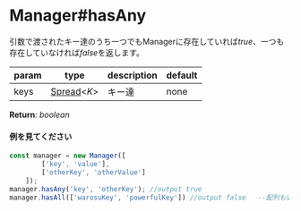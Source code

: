 # Manager#hasAny
引数で渡されたキー達のうち一つでもManagerに存在していれば*true*、一つも存在していなければ*false*を返します。  
  
**param**|**type**|**description**|**default**  
---|---|---|---  
keys|[Spread](https://github.com/Mametaro-discord/DataManager/blob/docs/Manager/types/Spread.md)\<*K*\>|キー達|none  
  
**Return**: *boolean*

#### 例を見てください
```js  
const manager = new Manager([  
		['key', 'value'],  
		['otherKey', 'otherValue']  
	]);  
manager.hasAny('key', 'otherKey'); //output true  
manager.hasAll(['warosuKey', 'powerfulKey']) //output false   --配列もいけます  
```
